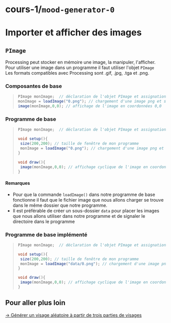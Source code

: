 # cours-1/`mood-generator-0`  
# Importer et afficher des images

## `PImage`

Processing peut stocker en mémoire une image, la manipuler, l'afficher.    
Pour utiliser une image dans un programme il faut utiliser l'objet `PImage`  
Les formats compatibles avec Processing sont .gif, .jpg, .tga et .png.

### Composantes de base

>```java
>PImage monImage;  // déclaration de l'objet PImage et assignation d'un nom
>monImage = loadImage("0.png"); // chargement d'une image png et stockage dans l'objet monImage
>image(monImage,0,0); // affichage de l'image en coordonnées 0,0
>```

### Programme de base

>```java
>PImage monImage;  // déclaration de l'objet PImage et assignation d'un nom
>
>void setup(){
>  size(200,200); // taille de fenêtre de mon programme
>  monImage = loadImage("0.png"); // chargement d'une image png et stockage dans l'objet monImage
>}
>
>void draw(){
>  image(monImage,0,0); // affichage cyclique de l'image en coordonnée 0,0
>}
>```

#### Remarques

- Pour que la commande `loadImage()` dans notre programme de base fonctionne il faut que le fichier image que nous allons charger se trouve dans le même dossier que notre programme.
- Il est préférable de créer un sous-dossier `data` pour placer les images que nous allons utiliser dans notre programme et de signaler le directoire dans le programme

### Programme de base implémenté

>```java
>PImage monImage;  // déclaration de l'objet PImage et assignation d'un nom
>
>void setup(){
>  size(200,200); // taille de fenêtre de mon programme
>  monImage = loadImage("data/0.png"); // chargement d'une image png du dossier data et stockage dans l'objet monImage
>}
>
>void draw(){
>  image(monImage,0,0); // affichage cyclique de l'image en coordonnée 0,0
>}
>```

## Pour aller plus loin

[→ Générer un visage aléatoire à partir de trois parties de visages](../mood-generator-1)
